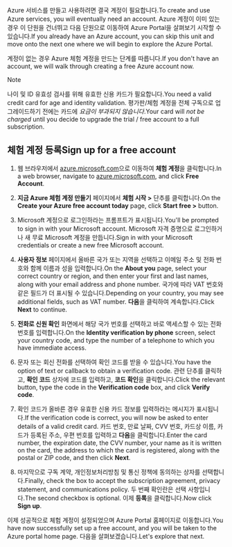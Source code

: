 <span data-ttu-id="e7414-101">Azure 서비스를 만들고 사용하려면 결국 계정이 필요합니다.</span><span class="sxs-lookup"><span data-stu-id="e7414-101">To create and use Azure services, you will eventually need an account.</span></span> <span data-ttu-id="e7414-102">Azure 계정이 이미 있는 경우 이 단원을 건너뛰고 다음 단원으로 이동하여 Azure Portal을 살펴보기 시작할 수 있습니다.</span><span class="sxs-lookup"><span data-stu-id="e7414-102">If you already have an Azure account, you can skip this unit and move onto the next one where we will begin to explore the Azure Portal.</span></span>

<span data-ttu-id="e7414-103">계정이 없는 경우 Azure 체험 계정을 만드는 단계를 따릅니다.</span><span class="sxs-lookup"><span data-stu-id="e7414-103">If you don't have an account, we will walk through creating a free Azure account now.</span></span>

> [!NOTE]
> <span data-ttu-id="e7414-104">나이 및 ID 유효성 검사를 위해 유효한 신용 카드가 필요합니다.</span><span class="sxs-lookup"><span data-stu-id="e7414-104">You need a valid credit card for age and identity validation.</span></span> <span data-ttu-id="e7414-105">평가판/체험 계정을 전체 구독으로 업그레이드하기 전에는 카드에 _요금이 부과되지 않습니다_.</span><span class="sxs-lookup"><span data-stu-id="e7414-105">Your card will _not be charged_ until you decide to upgrade the trial / free account to a full subscription.</span></span>

## <a name="sign-up-for-a-free-account"></a><span data-ttu-id="e7414-106">체험 계정 등록</span><span class="sxs-lookup"><span data-stu-id="e7414-106">Sign up for a free account</span></span>

1. <span data-ttu-id="e7414-107">웹 브라우저에서 [azure.microsoft.com](https://azure.microsoft.com?azure-portal=true)으로 이동하여 **체험 계정**을 클릭합니다.</span><span class="sxs-lookup"><span data-stu-id="e7414-107">In a web browser, navigate to [azure.microsoft.com](https://azure.microsoft.com?azure-portal=true), and click **Free Account**.</span></span>

1. <span data-ttu-id="e7414-108">**지금 Azure 체험 계정 만들기** 페이지에서 **체험 시작 >** 단추를 클릭합니다.</span><span class="sxs-lookup"><span data-stu-id="e7414-108">On the **Create your Azure free account today** page, click **Start free >** button.</span></span> 

1. <span data-ttu-id="e7414-109">Microsoft 계정으로 로그인하라는 프롬프트가 표시됩니다.</span><span class="sxs-lookup"><span data-stu-id="e7414-109">You'll be prompted to sign in with your Microsoft account.</span></span> <span data-ttu-id="e7414-110">Microsoft 자격 증명으로 로그인하거나 새 무료 Microsoft 계정을 만듭니다.</span><span class="sxs-lookup"><span data-stu-id="e7414-110">Sign in with your Microsoft credentials or create a new free Microsoft account.</span></span>

1. <span data-ttu-id="e7414-111">**사용자 정보** 페이지에서 올바른 국가 또는 지역을 선택하고 이메일 주소 및 전화 번호와 함께 이름과 성을 입력합니다.</span><span class="sxs-lookup"><span data-stu-id="e7414-111">On the **About you** page, select your correct country or region, and then enter your first and last names, along with your email address and phone number.</span></span> <span data-ttu-id="e7414-112">국가에 따라 VAT 번호와 같은 필드가 더 표시될 수 있습니다.</span><span class="sxs-lookup"><span data-stu-id="e7414-112">Depending on your country, you may see additional fields, such as VAT number.</span></span> <span data-ttu-id="e7414-113">**다음**을 클릭하여 계속합니다.</span><span class="sxs-lookup"><span data-stu-id="e7414-113">Click **Next** to continue.</span></span>

1. <span data-ttu-id="e7414-114">**전화로 신원 확인** 화면에서 해당 국가 번호를 선택하고 바로 액세스할 수 있는 전화 번호를 입력합니다.</span><span class="sxs-lookup"><span data-stu-id="e7414-114">On the **Identity verification by phone** screen, select your country code, and type the number of a telephone to which you have immediate access.</span></span>

1. <span data-ttu-id="e7414-115">문자 또는 회신 전화를 선택하여 확인 코드를 받을 수 있습니다.</span><span class="sxs-lookup"><span data-stu-id="e7414-115">You have the option of text or callback to obtain a verification code.</span></span> <span data-ttu-id="e7414-116">관련 단추를 클릭하고, **확인 코드** 상자에 코드를 입력하고, **코드 확인**을 클릭합니다.</span><span class="sxs-lookup"><span data-stu-id="e7414-116">Click the relevant button, type the code in the **Verification code** box, and click **Verify code**.</span></span>

1. <span data-ttu-id="e7414-117">확인 코드가 올바른 경우 유효한 신용 카드 정보를 입력하라는 메시지가 표시됩니다.</span><span class="sxs-lookup"><span data-stu-id="e7414-117">If the verification code is correct, you will now be asked to enter details of a valid credit card.</span></span> <span data-ttu-id="e7414-118">카드 번호, 만료 날짜, CVV 번호, 카드상 이름, 카드가 등록된 주소, 우편 번호를 입력하고 **다음**을 클릭합니다.</span><span class="sxs-lookup"><span data-stu-id="e7414-118">Enter the card number, the expiration date, the CVV number, your name as it is written on the card, the address to which the card is registered, along with the postal or ZIP code, and then click **Next**.</span></span>

1. <span data-ttu-id="e7414-119">마지막으로 구독 계약, 개인정보처리방침 및 통신 정책에 동의하는 상자를 선택합니다.</span><span class="sxs-lookup"><span data-stu-id="e7414-119">Finally, check the box to accept the subscription agreement, privacy statement, and communications policy.</span></span> <span data-ttu-id="e7414-120">두 번째 확인란은 선택 사항입니다.</span><span class="sxs-lookup"><span data-stu-id="e7414-120">The second checkbox is optional.</span></span> <span data-ttu-id="e7414-121">이제 **등록**을 클릭합니다.</span><span class="sxs-lookup"><span data-stu-id="e7414-121">Now click **Sign up**.</span></span>

<span data-ttu-id="e7414-122">이제 성공적으로 체험 계정이 설정되었으며 Azure Portal 홈페이지로 이동합니다.</span><span class="sxs-lookup"><span data-stu-id="e7414-122">You have now successfully set up a free account, and you will be taken to the Azure portal home page.</span></span> <span data-ttu-id="e7414-123">다음을 살펴보겠습니다.</span><span class="sxs-lookup"><span data-stu-id="e7414-123">Let's explore that next.</span></span>
